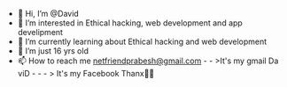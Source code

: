 - 👋 Hi, I’m @David
- 👀 I’m interested in Ethical hacking, web development and app develipment
- 🌱 I’m currently learning about Ethical hacking and web development 
- 💞️ I’m just 16 yrs old
- 📫 How to reach me 
     netfriendprabesh@gmail.com - - >It's my gmail
      Da viD - - - > It's my Facebook 
      Thanx👀💛
<!---
dedauser/dedauser is a ✨ special ✨ repository because its `README.md` (this file) appears on your GitHub profile.
You can click the Preview link to take a look at your changes.
--->
